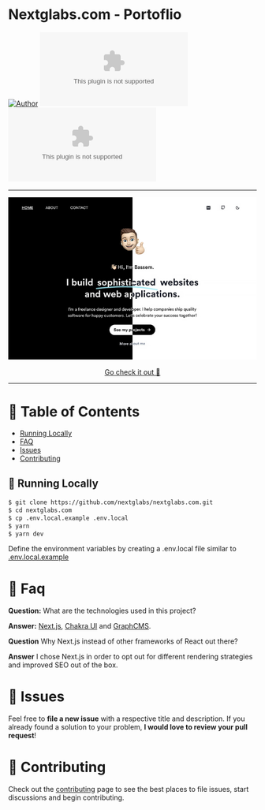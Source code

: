 # Nextglabs.com - Portoflio

[![Author](https://img.shields.io/badge/author-nextglabs-9AECFA?style=flat-square)](https://github.com/nextglabs)
[![Languages](https://img.shields.io/github/languages/count/nextglabs/nextglabs.com?color=%239AECFA&style=flat-square)](#)
[![Stars](https://img.shields.io/github/stars/nextglabs/nextglabs.com?color=9AECFA&style=flat-square)](https://github.com/nextglabs/nextglabs.com/stargazers)

---

<p align="center">
   <img src="./.github/assets/og-github-nextglabs.jpg" width="1280"/>
</p>

<p align="center">
   <a href="https://nextglabs.com">Go check it out 🎉</a>
</p>

---

# :pushpin: Table of Contents

- [Running Locally](#construction_worker-running-locally)
- [FAQ](#postbox-faq)
- [Issues](#bug-issues)
- [Contributing](#tada-contributing)

## :construction_worker: Running Locally

```
$ git clone https://github.com/nextglabs/nextglabs.com.git
$ cd nextglabs.com
$ cp .env.local.example .env.local
$ yarn
$ yarn dev
```

Define the environment variables by creating a .env.local file similar to [.env.local.example](https://github.com/nextglabs/nextglabs.com/blob/master/.env.local.example)

# :postbox: Faq

**Question:** What are the technologies used in this project?

**Answer:** [Next.js](https://nextjs.org/), [Chakra UI](https://chakra-ui.com/) and [GraphCMS](https://graphcms.com/).

**Question** Why Next.js instead of other frameworks of React out there?

**Answer** I chose Next.js in order to opt out for different rendering strategies and improved SEO out of the box.

# :bug: Issues

Feel free to **file a new issue** with a respective title and description. If you already found a solution to your problem, **I would love to review your pull request**!

# :tada: Contributing

Check out the [contributing](https://github.com/nextglabs/nextglabs.com/blob/master/CONTRIBUTING.md) page to see the best places to file issues, start discussions and begin contributing.
